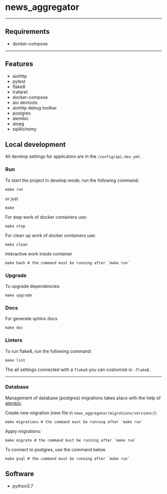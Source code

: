 # news_aggregator

___

## Requirements
- docker-compose

___

## Features

- aiohttp
- pytest
- flake8
- trafaret
- docker-compose
- aio devtools
- aiohttp debug toolbar
- postgres
- alembic
- aiopg
- sqlAlchemy


## Local development
All develop settings for application are in the `/config/api.dev.yml`.

### Run
To start the project in develop mode, run the following command:

```
make run
```

or just

```
make
```

For stop work of docker containers use:

```
make stop
```

For clean up work of docker containers use:

```
make clean
```

Interactive work inside container

```
make bash # the command must be running after `make run` 
```

### Upgrade
To upgrade dependencies:

```
make upgrade
```

### Docs

For generate sphinx docs
```
make doc
```

### Linters
To run flake8, run the following command:

```
make lint
```

The all settings connected with a `flake8` you can customize in `.flake8`.

___


### Database
Management of database (postgres) migrations takes place with the help of [alembic](http://alembic.zzzcomputing.com/en/latest/).

Create new migration (new file in `news_aggregator/migrations/versions/`):

```
make migrations # the command must be running after `make run` 
```

Apply migrations:

```
make migrate # the command must be running after `make run` 
```

To connect to postgres, use the command below

```
make psql # the command must be running after `make run` 
```

## Software

- python3.7
